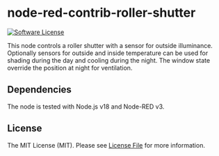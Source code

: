 # node-red-contrib-roller-shutter

[![Software License][ico-license]](LICENSE.md)

This node controls a roller shutter with a sensor for outside illuminance. Optionally sensors for outside and inside temperature can be used for shading during the day and cooling during the night. The window state override the position at
night for ventilation.

## Dependencies

The node is tested with Node.js v18 and Node-RED v3.

## License

The MIT License (MIT). Please see [License File](LICENSE.md) for more information.

[ico-license]: https://img.shields.io/badge/license-MIT-brightgreen.svg?style=flat-square
